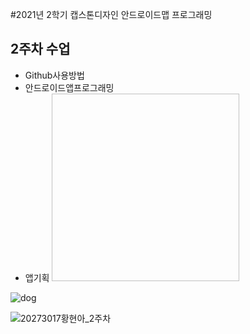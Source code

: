 #2021년 2학기 캡스톤디자인 안드로이드맵 프로그래밍

## 2주차 수업
 - Github사용방법
 - 안드로이드앱프로그래밍
 - 앱기획
  <img width="300" height="300" sre="./png/dog.png"></img>


![dog](https://user-images.githubusercontent.com/80746336/132325523-1a5dcf93-5b79-4e6f-bba4-5ec34c12b23f.png)

![20273017황현아_2주차](https://user-images.githubusercontent.com/80746336/132334272-f182182c-c76a-4223-8057-473f3e49e918.PNG)
